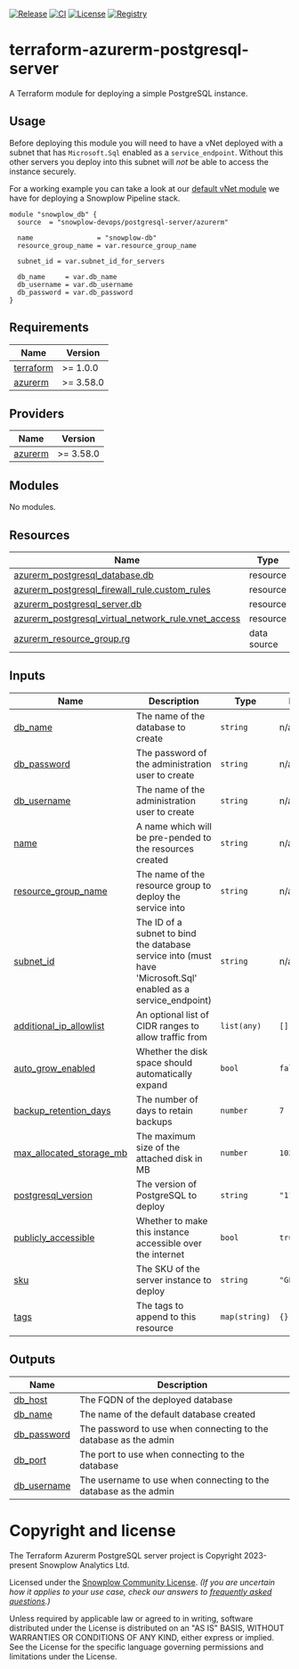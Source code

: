 [![Release][release-image]][release] [![CI][ci-image]][ci] [![License][license-image]][license] [![Registry][registry-image]][registry]

# terraform-azurerm-postgresql-server

A Terraform module for deploying a simple PostgreSQL instance.

## Usage

Before deploying this module you will need to have a vNet deployed with a subnet that has `Microsoft.Sql` enabled as a `service_endpoint`.  Without this other servers you deploy into this subnet will _not_ be able to access the instance securely.

For a working example you can take a look at our [default vNet module](https://github.com/snowplow-devops/terraform-azurerm-vnet) we have for deploying a Snowplow Pipeline stack.

```hcl
module "snowplow_db" {
  source  = "snowplow-devops/postgresql-server/azurerm"

  name                = "snowplow-db"
  resource_group_name = var.resource_group_name

  subnet_id = var.subnet_id_for_servers

  db_name     = var.db_name
  db_username = var.db_username
  db_password = var.db_password
}
```

## Requirements

| Name | Version |
|------|---------|
| <a name="requirement_terraform"></a> [terraform](#requirement\_terraform) | >= 1.0.0 |
| <a name="requirement_azurerm"></a> [azurerm](#requirement\_azurerm) | >= 3.58.0 |

## Providers

| Name | Version |
|------|---------|
| <a name="provider_azurerm"></a> [azurerm](#provider\_azurerm) | >= 3.58.0 |

## Modules

No modules.

## Resources

| Name | Type |
|------|------|
| [azurerm_postgresql_database.db](https://registry.terraform.io/providers/hashicorp/azurerm/latest/docs/resources/postgresql_database) | resource |
| [azurerm_postgresql_firewall_rule.custom_rules](https://registry.terraform.io/providers/hashicorp/azurerm/latest/docs/resources/postgresql_firewall_rule) | resource |
| [azurerm_postgresql_server.db](https://registry.terraform.io/providers/hashicorp/azurerm/latest/docs/resources/postgresql_server) | resource |
| [azurerm_postgresql_virtual_network_rule.vnet_access](https://registry.terraform.io/providers/hashicorp/azurerm/latest/docs/resources/postgresql_virtual_network_rule) | resource |
| [azurerm_resource_group.rg](https://registry.terraform.io/providers/hashicorp/azurerm/latest/docs/data-sources/resource_group) | data source |

## Inputs

| Name | Description | Type | Default | Required |
|------|-------------|------|---------|:--------:|
| <a name="input_db_name"></a> [db\_name](#input\_db\_name) | The name of the database to create | `string` | n/a | yes |
| <a name="input_db_password"></a> [db\_password](#input\_db\_password) | The password of the administration user to create | `string` | n/a | yes |
| <a name="input_db_username"></a> [db\_username](#input\_db\_username) | The name of the administration user to create | `string` | n/a | yes |
| <a name="input_name"></a> [name](#input\_name) | A name which will be pre-pended to the resources created | `string` | n/a | yes |
| <a name="input_resource_group_name"></a> [resource\_group\_name](#input\_resource\_group\_name) | The name of the resource group to deploy the service into | `string` | n/a | yes |
| <a name="input_subnet_id"></a> [subnet\_id](#input\_subnet\_id) | The ID of a subnet to bind the database service into (must have 'Microsoft.Sql' enabled as a service\_endpoint) | `string` | n/a | yes |
| <a name="input_additional_ip_allowlist"></a> [additional\_ip\_allowlist](#input\_additional\_ip\_allowlist) | An optional list of CIDR ranges to allow traffic from | `list(any)` | `[]` | no |
| <a name="input_auto_grow_enabled"></a> [auto\_grow\_enabled](#input\_auto\_grow\_enabled) | Whether the disk space should automatically expand | `bool` | `false` | no |
| <a name="input_backup_retention_days"></a> [backup\_retention\_days](#input\_backup\_retention\_days) | The number of days to retain backups | `number` | `7` | no |
| <a name="input_max_allocated_storage_mb"></a> [max\_allocated\_storage\_mb](#input\_max\_allocated\_storage\_mb) | The maximum size of the attached disk in MB | `number` | `10240` | no |
| <a name="input_postgresql_version"></a> [postgresql\_version](#input\_postgresql\_version) | The version of PostgreSQL to deploy | `string` | `"11"` | no |
| <a name="input_publicly_accessible"></a> [publicly\_accessible](#input\_publicly\_accessible) | Whether to make this instance accessible over the internet | `bool` | `true` | no |
| <a name="input_sku"></a> [sku](#input\_sku) | The SKU of the server instance to deploy | `string` | `"GP_Gen5_2"` | no |
| <a name="input_tags"></a> [tags](#input\_tags) | The tags to append to this resource | `map(string)` | `{}` | no |

## Outputs

| Name | Description |
|------|-------------|
| <a name="output_db_host"></a> [db\_host](#output\_db\_host) | The FQDN of the deployed database |
| <a name="output_db_name"></a> [db\_name](#output\_db\_name) | The name of the default database created |
| <a name="output_db_password"></a> [db\_password](#output\_db\_password) | The password to use when connecting to the database as the admin |
| <a name="output_db_port"></a> [db\_port](#output\_db\_port) | The port to use when connecting to the database |
| <a name="output_db_username"></a> [db\_username](#output\_db\_username) | The username to use when connecting to the database as the admin |

# Copyright and license

The Terraform Azurerm PostgreSQL server project is Copyright 2023-present Snowplow Analytics Ltd.

Licensed under the [Snowplow Community License](https://docs.snowplow.io/community-license-1.0). _(If you are uncertain how it applies to your use case, check our answers to [frequently asked questions](https://docs.snowplow.io/docs/contributing/community-license-faq/).)_

Unless required by applicable law or agreed to in writing, software
distributed under the License is distributed on an "AS IS" BASIS,
WITHOUT WARRANTIES OR CONDITIONS OF ANY KIND, either express or implied.
See the License for the specific language governing permissions and
limitations under the License.

[release]: https://github.com/snowplow-devops/terraform-azurerm-postgresql-server/releases/latest
[release-image]: https://img.shields.io/github/v/release/snowplow-devops/terraform-azurerm-postgresql-server

[ci]: https://github.com/snowplow-devops/terraform-azurerm-postgresql-server/actions?query=workflow%3Aci
[ci-image]: https://github.com/snowplow-devops/terraform-azurerm-postgresql-server/workflows/ci/badge.svg

[license]: https://docs.snowplow.io/docs/contributing/community-license-faq/
[license-image]: https://img.shields.io/badge/license-Snowplow--Community-blue.svg?style=flat

[registry]: https://registry.terraform.io/modules/snowplow-devops/postgresql-server/azurerm/latest
[registry-image]: https://img.shields.io/static/v1?label=Terraform&message=Registry&color=7B42BC&logo=terraform
